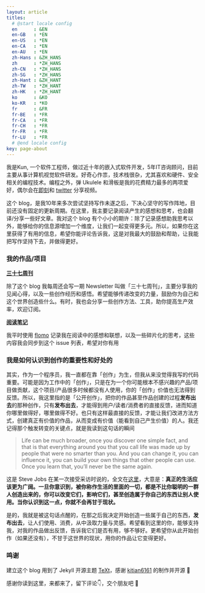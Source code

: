 ```yaml
---
layout: article
titles:
  # @start locale config
  en      : &EN
  en-GB   : *EN
  en-US   : *EN
  en-CA   : *EN
  en-AU   : *EN
  zh-Hans : &ZH_HANS 
  zh      : *ZH_HANS
  zh-CN   : *ZH_HANS
  zh-SG   : *ZH_HANS
  zh-Hant : &ZH_HANT 
  zh-TW   : *ZH_HANT
  zh-HK   : *ZH_HANT
  ko      : &KO
  ko-KR   : *KO
  fr      : &FR
  fr-BE   : *FR
  fr-CA   : *FR
  fr-CH   : *FR
  fr-FR   : *FR
  fr-LU   : *FR
  # @end locale config
key: page-about
---
```

我是Kun, 一个软件工程师，做过近十年的嵌入式软件开发，5年IT咨询顾问，目前主要从事计算机视觉软件研发。好奇心作祟，技术栈很杂，尤其喜欢和硬件、安全相关的编程技术。编程之外，弹 Ukulele 和滑板是我的花费精力最多的两项爱好，偶尔会在[即刻](https://jike.city/kun37)和 [twitter](https://twitter.com/302sk) 分享视频。

这个 blog，是我10年来多次尝试坚持写作未遂之后，下决心坚守的写作阵地，目前还没有固定的更新周期。在这里，我主要记录阅读产生的感想和思考，也会翻译/分享一些好文章。我对这个 blog 有个小小的期许：除了记录感想助我思考以外，能够给你的信息源增加一个维度，让我们一起变得更多元。所以，如果你在这里获得了有用的信息，希望你能评论告诉我，这是对我最大的鼓励和帮助，让我能把写作坚持下去，并做得更好。

### 我的作品/项目

**[三十七周刊](http://nl.37weekly.com)**  

除了这个 blog 我每周还会写一期 Newsletter 叫做「三十七周刊」，主要分享我的见闻心得，以及一些创作经历和感悟。希望能够传递改变的力量，鼓励你为自己和这个世界创造些什么。有时，我也会分享一些创作方法、工具，助你提高生产效率，欢迎订阅。

**[阅读笔记](https://github.com/302sk/37memos/issues)**  

我平时使用 [flomo](https://flomoapp.com/) 记录我在阅读中的感想和联想，以及一些碎片化的思考，这些内容我会同步到这个 issue 列表，希望对你有用

### 我是如何认识到创作的重要性和好处的
其实，作为一个程序员，我一直都在靠「创作」为生，但我从来没觉得我写的代码重要。可能是因为工作中的「创作」，只是在为一个你可能根本不感兴趣的产品/项目做贡献，这个项目/产品很多时候都没有人使用，你的「创作」价值也无法得到反馈。所以，我这里指的是「公开创作」，把你的作品甚至作品创建的过程**发布出去**的那种创作，只有**发布出去**，才能得到用户/读者/消费者的直接反馈，进而知道你哪里做得好，哪里做得不好。也只有这样最直接的反馈，才能让我们改进方法方式，创建真正有价值的作品，从而变成有价值（能看到自己产生价值）的人。我还记得那个触发转变的关键点，就是我读到这句话的瞬间  

>Life can be much broader, once you discover one simple fact, and that is that everything around you that you call life was made up by people that were no smarter than you. And you can change it, you can influence it, you can build your own things that other people can use. Once you learn that, you’ll never be the same again.

这是 Steve Jobs 在某一次接受采访时说的，全文在[这里](https://37weekly.com/2022/03/21/poke-your-life.html)，大意是：**真正的生活应该更为广阔。一旦你意识到，被你称作生活的里面的一切，都是不比你聪明的一群人创造出来的，你可以改变它们，影响它们，甚至创造属于你自己的东西让别人使用。当你认识到这一点，你就不会再甘于现状。** 

是的，我就是被这句话点醒的，在那之后我决定开始创造一些属于自己的东西，**发布出去**，让人们使用、消费，从中汲取力量与灵感。希望看到这里的你，能够支持我，对我的作品做出反馈，告诉我它们是否有用，够不够好。更希望你从此开始创作（如果还没有），不甘于这世界的现状，用你的作品让它变得更好。

### 鸣谢

建立这个 blog 用到了 Jekyll 开源主题 [TeXt](https://github.com/kitian616/jekyll-TeXt-theme)，感谢 [kitian6161](https://github.com/kitian6161) 的制作并开源 🙇

感谢你读到这里，来都来了，留下评论👇，交个朋友吧 🤝